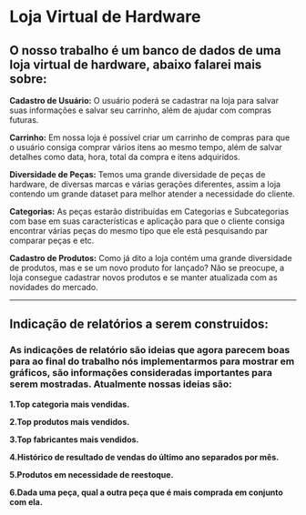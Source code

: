 # **Loja Virtual de Hardware**

## **O nosso trabalho é um banco de dados de uma loja virtual de hardware, abaixo falarei mais sobre:**

**Cadastro de Usuário:** O usuário poderá se cadastrar na loja para salvar suas informações e salvar seu carrinho, além de ajudar com compras futuras.

**Carrinho:** Em nossa loja é possível criar um carrinho de compras para que o usuário consiga comprar vários itens ao mesmo tempo, além de salvar detalhes como data, hora, total da compra e itens adquiridos.

**Diversidade de Peças:** Temos uma grande diversidade de peças de hardware, de diversas marcas e várias gerações diferentes, assim a loja contendo um grande dataset para melhor atender a necessidade do cliente.

**Categorias:** As peças estarão distribuídas em Categorias e Subcategorias com base em suas características e aplicação para que o cliente consiga encontrar várias peças do mesmo tipo que ele está pesquisando par comparar peças e etc.

**Cadastro de Produtos:** Como já dito a loja contém uma grande diversidade de produtos, mas e se um novo produto for lançado? Não se preocupe, a loja consegue cadastrar novos produtos e se manter atualizada com as novidades do mercado.

---

## **Indicação de relatórios a serem construidos:**

### As indicações de relatório são ideias que agora parecem boas para ao final do trabalho nós implementarmos para mostrar em gráficos, são informações consideradas importantes para serem mostradas. Atualmente nossas ideias são:

**1.Top categoria mais vendidas.**

**2.Top produtos mais vendidos.**

**3.Top fabricantes mais vendidos.**

**4.Histórico de resultado de vendas do último ano separados por mês.**

**5.Produtos em necessidade de reestoque.**

**6.Dada uma peça, qual a outra peça que é mais comprada em conjunto com ela.**